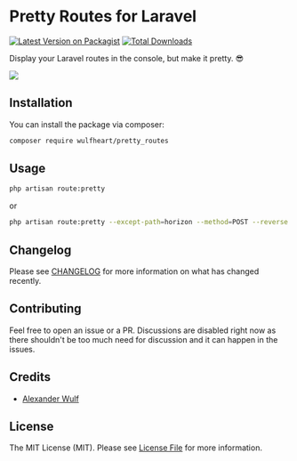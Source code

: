 # Pretty Routes for Laravel

[![Latest Version on Packagist](https://img.shields.io/packagist/v/wulfheart/pretty_routes.svg?style=flat-square)](https://packagist.org/packages/wulfheart/pretty_routes)
[![Total Downloads](https://img.shields.io/packagist/dt/wulfheart/pretty_routes.svg?style=flat-square)](https://packagist.org/packages/wulfheart/pretty_routes)

Display your Laravel routes in the console, but make it pretty. 😎

<img src="https://user-images.githubusercontent.com/25671390/116441604-e0aa3300-a851-11eb-9e98-a59ff356c9dc.png"/>

## Installation

You can install the package via composer:

```bash
composer require wulfheart/pretty_routes
```

## Usage

```bash
php artisan route:pretty
```
or

```bash
php artisan route:pretty --except-path=horizon --method=POST --reverse
```

## Changelog

Please see [CHANGELOG](CHANGELOG.md) for more information on what has changed recently.

## Contributing

Feel free to open an issue or a PR. Discussions are disabled right now as there shouldn't be too much need for discussion and it can happen in the issues.

## Credits

- [Alexander Wulf](https://github.com/Wulfheart)

## License

The MIT License (MIT). Please see [License File](LICENSE.md) for more information.
